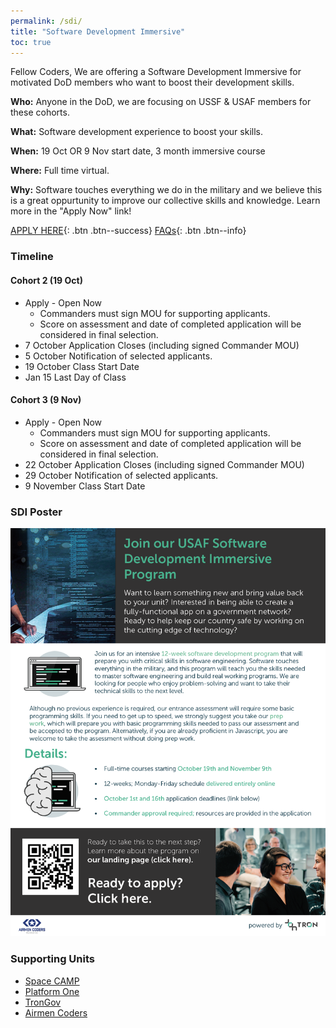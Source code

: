 ```yaml
---
permalink: /sdi/
title: "Software Development Immersive"
toc: true
---
```

  


Fellow Coders,
We are offering a Software Development Immersive for motivated DoD members who want to boost their development skills. 

**Who:** Anyone in the DoD, we are focusing on USSF & USAF members for these cohorts.  

**What:** Software development experience to boost your skills.

**When:** 19 Oct OR 9 Nov start date, 3 month immersive course

**Where:** Full time virtual.  

**Why:** Software touches everything we do in the military and we believe this is a great oppurtunity to improve our collective skills and knowledge. Learn more in the "Apply Now" link!  

[APPLY HERE](https://auth.galvanize.com/register?uid=785290cba96b236082){: .btn .btn--success}  [FAQs](/sdi-faq){: .btn .btn--info}  



### Timeline
#### Cohort 2 (19 Oct)
* Apply - Open Now
  - Commanders must sign MOU for supporting applicants. 
  - Score on assessment and date of completed application will be considered in final selection.
* 7 October Application Closes (including signed Commander MOU)
* 5 October Notification of selected applicants.
* 19 October Class Start Date
* Jan 15 Last Day of Class

#### Cohort 3 (9 Nov)
* Apply - Open Now
  - Commanders must sign MOU for supporting applicants. 
  - Score on assessment and date of completed application will be considered in final selection.
* 22 October Application Closes (including signed Commander MOU)
* 29 October Notification of selected applicants.
* 9 November Class Start Date

### SDI Poster
 [![Info Poster](/assets/images/Oct19Nov9SDI.png)](https://auth.galvanize.com/register?uid=785290cba96b236082)


### Supporting Units
* [Space CAMP](https://software.af.mil/softwarefactory/spacecamp/)
* [Platform One](https://software.af.mil/team/platformone/)
* [TronGov](https://tronaf.dev)
* [Airmen Coders](https://airmencoders.us)
    
